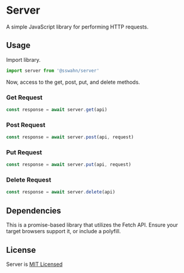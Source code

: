 # Server
A simple JavaScript library for performing HTTP requests.  

## Usage  
Import library.  
```javascript
import server from '@sswahn/server'
```

Now, access to the get, post, put, and delete methods.  

### Get Request
```javascript
const response = await server.get(api)
```

### Post Request
```javascript
const response = await server.post(api, request)
```

### Put Request
```javascript
const response = await server.put(api, request)
```

### Delete Request
```javascript
const response = await server.delete(api)
```

## Dependencies
This is a promise-based library that utilizes the Fetch API. Ensure your target browsers support it, or include a polyfill.

## License
Server is [MIT Licensed](https://github.com/sswahn/server/blob/main/LICENSE)
